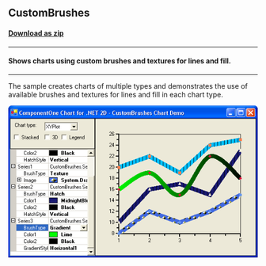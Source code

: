 ## CustomBrushes
#### [Download as zip](https://minhaskamal.github.io/DownGit/#/home?url=https://github.com/GrapeCity/ComponentOne-WinForms-Samples/tree/master/NetFramework\Charts\CS\CustomBrushes)
____
#### Shows charts using custom brushes and textures for lines and fill.
____
The sample creates charts of multiple types and demonstrates the use of available brushes and textures for lines and fill in each chart type.

![screenshot](screenshot.png)
